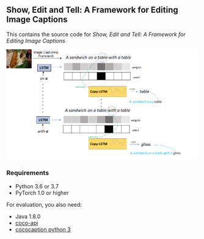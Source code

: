 ## Show, Edit and Tell: A Framework for Editing Image Captions
This contains the source code for *Show, Edit and Tell: A Framework for Editing Image Captions*

<p align="center"> 
<img src="demo.png">
</p>

### Requirements
- Python 3.6 or 3.7
- PyTorch 1.0 or higher

For evaluation, you also need:
- Java 1.8.0
- [coco-api](https://github.com/cocodataset/cocoapi)
- [cococaption python 3](https://github.com/mtanti/coco-caption)

